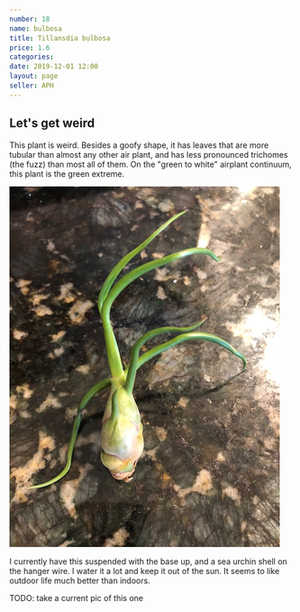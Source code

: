 ```yaml
---
number: 18
name: bulbosa
title: Tillansdia bulbosa
price: 1.6
categories:
date: 2019-12-01 12:00
layout: page
seller: APH
---
```

## Let's get weird

This plant is weird. Besides a goofy shape, it has leaves that are more tubular than almost any other air plant, and has less pronounced trichomes (the fuzz) than most all of them. On the "green to white" airplant continuum, this plant is the green extreme.

!["Tillandsia bulbosa"](/i/IMG_5476.jpeg "Tillandsia bulbosa")

I currently have this suspended with the base up, and a sea urchin shell on the hanger wire. I water it a lot and keep it out of the sun. It seems to like outdoor life much better than indoors.

TODO: take a current pic of this one
